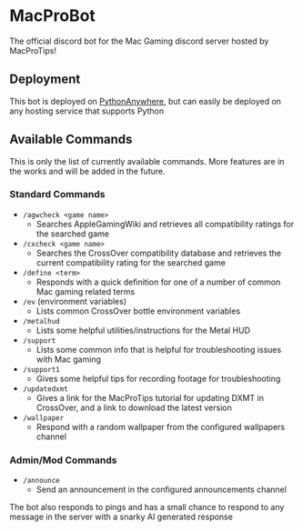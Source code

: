 # MacProBot

The official discord bot for the Mac Gaming discord server hosted by MacProTips!

## Deployment

This bot is deployed on [PythonAnywhere](https://www.pythonanywhere.com), but
can easily be deployed on any hosting service that supports Python

## Available Commands

This is only the list of currently available commands. More features are in the
works and will be added in the future.

### Standard Commands

- `/agwcheck <game name>`
  - Searches AppleGamingWiki and retrieves all compatibility ratings for the
    searched game
- `/cxcheck <game name>`
  - Searches the CrossOver compatibility database and retrieves the current
    compatibility rating for the searched game
- `/define <term>`
  - Responds with a quick definition for one of a number of common Mac gaming
    related terms
- `/ev` (environment variables)
  - Lists common CrossOver bottle environment variables
- `/metalhud`
  - Lists some helpful utilities/instructions for the Metal HUD
- `/support`
  - Lists some common info that is helpful for troubleshooting issues with Mac
    gaming
- `/support1`
  - Gives some helpful tips for recording footage for troubleshooting
- `/updatedxmt`
  - Gives a link for the MacProTips tutorial for updating DXMT in CrossOver, and
    a link to download the latest version
- `/wallpaper`
  - Respond with a random wallpaper from the configured wallpapers channel

### Admin/Mod Commands

- `/announce`
  - Send an announcement in the configured announcements channel

The bot also responds to pings and has a small chance to respond to any message
in the server with a snarky AI generated response
